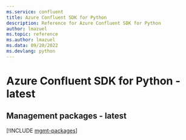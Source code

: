 ```yaml
---
ms.service: confluent
title: Azure Confluent SDK for Python
description: Reference for Azure Confluent SDK for Python
author: lmazuel
ms.topic: reference
ms.author: lmazuel
ms.data: 09/20/2022
ms.devlang: python
---
```

# Azure Confluent SDK for Python - latest

## Management packages - latest
[!INCLUDE [mgmt-packages](confluent-mgmt-index.md)]